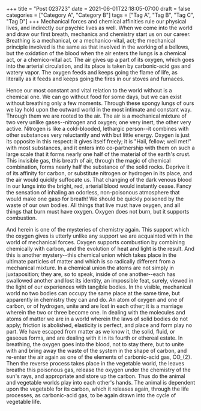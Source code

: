 +++
title = "Post 023723"
date = 2021-06-01T22:18:05-07:00
draft = false
categories = ["Category A", "Category B"]
tags = ["Tag A", "Tag B", "Tag C", "Tag D"]
+++
Mechanical forces and chemical affinities rule our physical lives, and indirectly our psychic lives as well. When we come into the world and draw our first breath, mechanics and chemistry start us on our career. Breathing is a mechanical, or a mechanico-vital, act; the mechanical principle involved is the same as that involved in the working of a bellows, but the oxidation of the blood when the air enters the lungs is a chemical act, or a chemico-vital act. The air gives up a part of its oxygen, which goes into the arterial circulation, and its place is taken by carbonic-acid gas and watery vapor. The oxygen feeds and keeps going the flame of life, as literally as it feeds and keeps going the fires in our stoves and furnaces.

Hence our most constant and vital relation to the world without is a chemical one. We can go without food for some days, but we can exist without breathing only a few moments. Through these spongy lungs of ours we lay hold upon the outward world in the most intimate and constant way. Through them we are rooted to the air. The air is a mechanical mixture of two very unlike gases--nitrogen and oxygen; one very inert, the other very active. Nitrogen is like a cold-blooded, lethargic person--it combines with other substances very reluctantly and with but little energy. Oxygen is just its opposite in this respect: it gives itself freely; it is "Hail, fellow; well met!" with most substances, and it enters into co-partnership with them on such a large scale that it forms nearly one half of the material of the earth's crust. This invisible gas, this breath of air, through the magic of chemical combination, forms nearly half the substance of the solid rocks. Deprive it of its affinity for carbon, or substitute nitrogen or hydrogen in its place, and the air would quickly suffocate us. That changing of the dark venous blood in our lungs into the bright, red, arterial blood would instantly cease. Fancy the sensation of inhaling an odorless, non-poisonous atmosphere that would make one gasp for breath! We should be quickly poisoned by the waste of our own bodies. All things that live must have oxygen, and all things that burn must have oxygen. Oxygen does not burn, but it supports combustion.

And herein is one of the mysteries of chemistry again. This support which the oxygen gives is utterly unlike any support we are acquainted with in the world of mechanical forces. Oxygen supports combustion by combining chemically with carbon, and the evolution of heat and light is the result. And this is another mystery--this chemical union which takes place in the ultimate particles of matter and which is so radically different from a mechanical mixture. In a chemical union the atoms are not simply in juxtaposition; they are, so to speak, inside of one another--each has swallowed another and lost its identity, an impossible feat, surely, viewed in the light of our experiences with tangible bodies. In the visible, mechanical world no two bodies can occupy the same place at the same time, but apparently in chemistry they can and do. An atom of oxygen and one of carbon, or of hydrogen, unite and are lost in each other; it is a marriage wherein the two or three become one. In dealing with the molecules and atoms of matter we are in a world wherein the laws of solid bodies do not apply; friction is abolished, elasticity is perfect, and place and form play no part. We have escaped from matter as we know it, the solid, fluid, or gaseous forms, and are dealing with it in its fourth or ethereal estate. In breathing, the oxygen goes into the blood, not to stay there, but to unite with and bring away the waste of the system in the shape of carbon, and re-enter the air again as one of the elements of carbonic-acid gas, CO_{2}. Then the reverse process takes place in the vegetable world, the leaves breathe this poisonous gas, release the oxygen under the chemistry of the sun's rays, and appropriate and store up the carbon. Thus do the animal and vegetable worlds play into each other's hands. The animal is dependent upon the vegetable for its carbon, which it releases again, through the life processes, as carbonic-acid gas, to be again drawn into the cycle of vegetable life.
